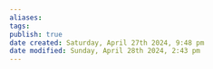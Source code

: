 ```yaml
---
aliases: 
tags: 
publish: true
date created: Saturday, April 27th 2024, 9:48 pm
date modified: Sunday, April 28th 2024, 2:43 pm
---
```

